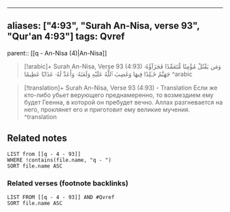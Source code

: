 
---
aliases: ["4:93", "Surah An-Nisa, verse 93", "Qur'an 4:93"]
tags: Qvref
---

parent:: [[q - An-Nisa (4)|An-Nisa]]

> [!arabic]+ Surah An-Nisa, Verse 93 (4:93)
> <span class="quran-arabic">وَمَن يَقْتُلْ مُؤْمِنًا مُّتَعَمِّدًا فَجَزَآؤُهُۥ جَهَنَّمُ خَـٰلِدًا فِيهَا وَغَضِبَ ٱللَّهُ عَلَيْهِ وَلَعَنَهُۥ وَأَعَدَّ لَهُۥ عَذَابًا عَظِيمًا</span>
^arabic

> [!translation]+ Surah An-Nisa, Verse 93 (4:93) - Translation
> Если же кто-либо убьет верующего преднамеренно, то возмездием ему будет Геенна, в которой он пребудет вечно. Аллах разгневается на него, проклянет его и приготовит ему великие мучения.
^translation



## Related notes
```dataview
LIST from [[q - 4 - 93]]
WHERE !contains(file.name, "q - ")
SORT file.name ASC
```

### Related verses (footnote backlinks)
```dataview
LIST FROM [[q - 4 - 93]] AND #Qvref
SORT file.name ASC
```

